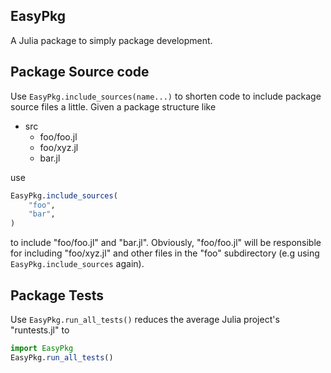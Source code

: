 EasyPkg
-------

A Julia package to simply package development.


Package Source code
-------------------

Use `EasyPkg.include_sources(name...)` to shorten code to include package
source files a little. Given a package structure like

* src
    * foo/foo.jl
    * foo/xyz.jl
    * bar.jl

use

```julia
EasyPkg.include_sources(
	"foo",
	"bar",
)
```

to include "foo/foo.jl" and "bar.jl". Obviously, "foo/foo.jl" will be
responsible for including "foo/xyz.jl" and other files in the "foo"
subdirectory (e.g using `EasyPkg.include_sources` again).


Package Tests
-------------

Use `EasyPkg.run_all_tests()` reduces the average Julia project's
"runtests.jl" to

```julia
import EasyPkg
EasyPkg.run_all_tests()
```
